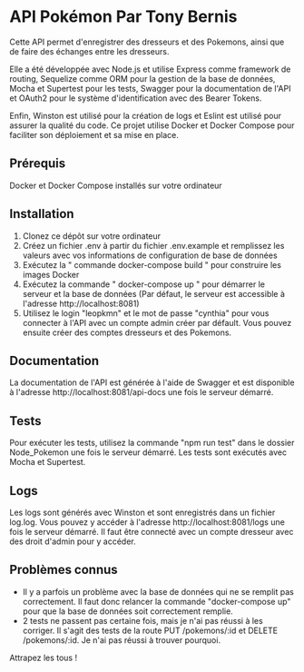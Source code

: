 # API Pokémon Par Tony Bernis

Cette API permet d'enregistrer des dresseurs et des Pokemons, ainsi que de faire des échanges entre les dresseurs. 

Elle a été développée avec Node.js et utilise Express comme framework de routing, Sequelize comme ORM pour la gestion de la base de données, Mocha et Supertest pour les tests, Swagger pour la documentation de l'API et OAuth2 pour le système d'identification avec des Bearer Tokens. 

Enfin, Winston est utilisé pour la création de logs et Eslint est utilisé pour assurer la qualité du code.
Ce projet utilise Docker et Docker Compose pour faciliter son déploiement et sa mise en place.

## Prérequis

Docker et Docker Compose installés sur votre ordinateur

## Installation

1. Clonez ce dépôt sur votre ordinateur
2. Créez un fichier .env à partir du fichier .env.example et remplissez les valeurs avec vos informations de configuration de base de données 
3. Exécutez la " commande docker-compose build " pour construire les images Docker
4. Exécutez la commande " docker-compose up " pour démarrer le serveur et la base de données (Par défaut, le serveur est accessible à l'adresse http://localhost:8081)
5. Utilisez le login "leopkmn" et le mot de passe "cynthia" pour vous connecter à l'API avec un compte admin créer par défault. Vous pouvez ensuite créer des comptes dresseurs et des Pokemons.

## Documentation

La documentation de l'API est générée à l'aide de Swagger et est disponible à l'adresse http://localhost:8081/api-docs une fois le serveur démarré.

## Tests

Pour exécuter les tests, utilisez la commande "npm run test" dans le dossier Node_Pokemon une fois le serveur démarré. Les tests sont exécutés avec Mocha et Supertest. 

## Logs

Les logs sont générés avec Winston et sont enregistrés dans un fichier log.log. 
Vous pouvez y accéder à l'adresse http://localhost:8081/logs une fois le serveur démarré. Il faut être connecté avec un compte dresseur avec des droit d'admin pour y accéder.

## Problèmes connus

- Il y a parfois un problème avec la base de données qui ne se remplit pas correctement. Il faut donc relancer la commande "docker-compose up" pour que la base de données soit correctement remplie.
- 2 tests ne passent pas certaine fois, mais je n'ai pas réussi à les corriger. Il s'agit des tests de la route PUT /pokemons/:id et DELETE /pokemons/:id. Je n'ai pas réussi à trouver pourquoi.


Attrapez les tous !